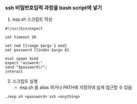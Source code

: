 ### ssh 비밀번호입력 과정을 bash script에 넣기
1. exp.sh 스크립트 작성
```
#!/usr/bin/expect

set timeout 20

set cmd [lrange $argv 1 end]
set password [lindex $argv 0]

eval spawn $cmd
expect "assword:"
send "$password\r";
interact
```

2. 스크립트 실행
    * exp.sh 을 alias 하거나 PATH에 지정하여 쉽게 접근할 수 있음
```
./exp.sh <password> ssh <anything>
```

